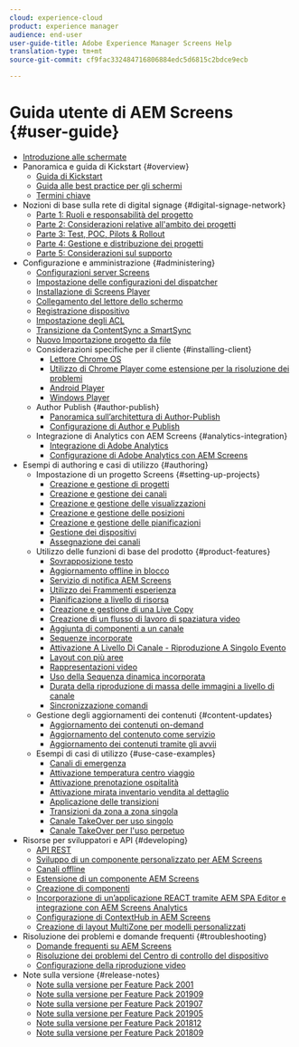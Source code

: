 ```yaml
---
cloud: experience-cloud
product: experience manager
audience: end-user
user-guide-title: Adobe Experience Manager Screens Help
translation-type: tm+mt
source-git-commit: cf9fac332484716806884edc5d6815c2bdce9ecb

---
```



# Guida utente di AEM Screens {#user-guide}

+ [Introduzione alle schermate](aem-screens-introduction.md)
+ Panoramica e guida di Kickstart {#overview}
   + [Guida di Kickstart](kickstart-for-aem-screens.md)
   + [Guida alle best practice per gli schermi](https://docs.adobe.com/content/help/en/experience-manager-screens/using/about-guide.html)
   + [Termini chiave](screens-glossary.md)
+ Nozioni di base sulla rete di digital signage {#digital-signage-network}
   + [Parte 1: Ruoli e responsabilità del progetto](project-roles-responsibilities.md)
   + [Parte 2: Considerazioni relative all&#39;ambito dei progetti](project-considerations.md)
   + [Parte 3: Test, POC, Pilots &amp; Rollout](testing-pocs-pilots-rollouts.md)
   + [Parte 4: Gestione e distribuzione dei progetti](project-management-and-deployment.md)
   + [Parte 5: Considerazioni sul supporto](support-considerations.md)
+ Configurazione e amministrazione {#administering}
   + [Configurazioni server Screens](configuring-screens-introduction.md)
   + [Impostazione delle configurazioni del dispatcher](dispatcher-configurations-aem-screens.md)
   + [Installazione di Screens Player](installing-screens-player.md)
   + [Collegamento del lettore dello schermo](working-with-screens-player.md)
   + [Registrazione dispositivo](device-registration.md)
   + [Impostazione degli ACL](setting-up-acls.md)
   + [Transizione da ContentSync a SmartSync](smartsync.md)
   + [Nuovo Importazione progetto da file](project-importer.md)
   + Considerazioni specifiche per il cliente {#installing-client}
      + [Lettore Chrome OS](implementing-chrome-os-player.md)
      + [Utilizzo di Chrome Player come estensione per la risoluzione dei problemi](using-chrome-player-as-an-extension.md)
      + [Android Player](implementing-android-player.md)
      + [Windows Player](implementing-windows-player.md)
   + Author Publish {#author-publish}
      + [Panoramica sull’architettura di Author-Publish](author-publish-architecture-overview.md)
      + [Configurazione di Author e Publish](author-and-publish.md)
   + Integrazione di Analytics con AEM Screens {#analytics-integration}
      + [Integrazione di Adobe Analytics](adobe-analytics-integration-aem-screens.md)
      + [Configurazione di Adobe Analytics con AEM Screens](configuring-adobe-analytics-aem-screens.md)
+ Esempi di authoring e casi di utilizzo {#authoring}
   + Impostazione di un progetto Screens {#setting-up-projects}
      + [Creazione e gestione di progetti](creating-a-screens-project.md)
      + [Creazione e gestione dei canali](managing-channels.md)
      + [Creazione e gestione delle visualizzazioni](managing-displays.md)
      + [Creazione e gestione delle posizioni](managing-locations.md)
      + [Creazione e gestione delle pianificazioni](managing-schedules.md)
      + [Gestione dei dispositivi](managing-devices.md)
      + [Assegnazione dei canali](channel-assignment.md)
   + Utilizzo delle funzioni di base del prodotto {#product-features}
      + [Sovrapposizione testo](text-overlay.md)
      + [Aggiornamento offline in blocco](bulk-offline-update.md)
      + [Servizio di notifica AEM Screens](screens-notifications-service.md)
      + [Utilizzo dei Frammenti esperienza](experience-fragments-in-screens.md)
      + [Pianificazione a livello di risorsa](asset-level-scheduling.md)
      + [Creazione e gestione di una Live Copy](managing-livecopy.md)
      + [Creazione di un flusso di lavoro di spaziatura video](creating-a-video-padding-workflow.md)
      + [Aggiunta di componenti a un canale](adding-components-to-a-channel.md)
      + [Sequenze incorporate](embedded-sequences.md)
      + [Attivazione A Livello Di Canale - Riproduzione A Singolo Evento](channel-level-activation.md)
      + [Layout con più aree](multi-zone-layout-aem-screens.md)
      + [Rappresentazioni video](generating-renditions.md)
      + [Uso della Sequenza dinamica incorporata](dynamic-embedded-sequences.md)
      + [Durata della riproduzione di massa delle immagini a livello di canale](channel-level-image-playback.md)
      + [Sincronizzazione comandi](using-command-sync.md)
   + Gestione degli aggiornamenti dei contenuti {#content-updates}
      + [Aggiornamento dei contenuti on-demand](on-demand-content.md)
      + [Aggiornamento del contenuto come servizio](content-update-as-a-service.md)
      + [Aggiornamento dei contenuti tramite gli avvii](launches.md)
   + Esempi di casi di utilizzo {#use-case-examples}
      + [Canali di emergenza](emergency-channel.md)
      + [Attivazione temperatura centro viaggio](local-temperature-activation.md)
      + [Attivazione prenotazione ospitalità](hospitality-reservation-activation.md)
      + [Attivazione mirata inventario vendita al dettaglio](retail-inventory-activation.md)
      + [Applicazione delle transizioni](applying-transitions.md)
      + [Transizioni da zona a zona singola](multizone-to-singlezone.md)
      + [Canale TakeOver per uso singolo](single-use-takeover-channel.md)
      + [Canale TakeOver per l&#39;uso perpetuo](perpetual-takeover-channel.md)
+ Risorse per sviluppatori e API {#developing}
   + [API REST](rest-api.md)
   + [Sviluppo di un componente personalizzato per AEM Screens](developing-custom-component-tutorial-develop.md)
   + [Canali offline](offline-channels.md)
   + [Estensione di un componente AEM Screens](extending-component-tutorial-develop.md)
   + [Creazione di componenti](creating-components.md)
   + [Incorporazione di un’applicazione REACT tramite AEM SPA Editor e integrazione con AEM Screens Analytics](embedding-react-app.md)
   + [Configurazione di ContextHub in AEM Screens](configuring-context-hub.md)
   + [Creazione di layout MultiZone per modelli personalizzati](creating-custom-templates-multizone-layouts.md)
+ Risoluzione dei problemi e domande frequenti {#troubleshooting}
   + [Domande frequenti su AEM Screens](aem-screens-faqs.md)
   + [Risoluzione dei problemi del Centro di controllo del dispositivo](monitoring-screens.md)
   + [Configurazione della riproduzione video](troubleshoot-videos.md)
+ Note sulla versione {#release-notes}
   + [Note sulla versione per Feature Pack 2001](release-notes-fp-202001.md)
   + [Note sulla versione per Feature Pack 201909](release-notes-fp-201909.md)
   + [Note sulla versione per Feature Pack 201907](release-notes-fp-201907.md)
   + [Note sulla versione per Feature Pack 201905](screens-release-notes-fp-201905.md)
   + [Note sulla versione per Feature Pack 201812](release-notes-fp-201812.md)
   + [Note sulla versione per Feature Pack 201809](screens-release-notes.md)